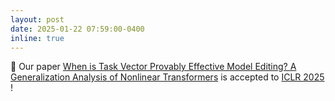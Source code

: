 ```yaml
---
layout: post
date: 2025-01-22 07:59:00-0400
inline: true
---
```


:tada: Our paper <a href='https://openreview.net/pdf?id=vRvVVb0NAz'>When is Task Vector Provably Effective Model Editing? A Generalization Analysis of Nonlinear Transformers</a> is accepted to <a href="https://aaai.org/Conferences/AAAI-23/aaai23tutorials/"> ICLR 2025 </a>!
